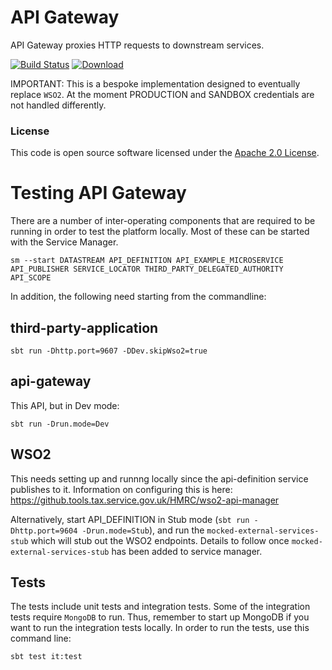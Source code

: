 
# API Gateway

API Gateway proxies HTTP requests to downstream services.

[![Build Status](https://travis-ci.org/hmrc/api-gateway.svg?branch=master)](https://travis-ci.org/hmrc/api-gateway) [ ![Download](https://api.bintray.com/packages/hmrc/releases/api-gateway/images/download.svg) ](https://bintray.com/hmrc/releases/api-gateway/_latestVersion)

IMPORTANT: This is a bespoke implementation designed to eventually replace `WSO2`. At the moment PRODUCTION and SANDBOX credentials are not handled differently.

### License

This code is open source software licensed under the [Apache 2.0 License]("http://www.apache.org/licenses/LICENSE-2.0.html").

# Testing API Gateway

There are a number of inter-operating components that are required to be running in order to test the platform locally. Most of these can be started with the Service Manager.

``sm --start DATASTREAM API_DEFINITION API_EXAMPLE_MICROSERVICE API_PUBLISHER SERVICE_LOCATOR THIRD_PARTY_DELEGATED_AUTHORITY API_SCOPE``

In addition, the following need starting from the commandline:

## third-party-application

``sbt run -Dhttp.port=9607 -DDev.skipWso2=true``

## api-gateway

This API, but in Dev mode:

    sbt run -Drun.mode=Dev

## WSO2

This needs setting up and runnng locally since the api-definition service publishes to it. Information on configuring this is here:
    https://github.tools.tax.service.gov.uk/HMRC/wso2-api-manager

Alternatively, start API_DEFINITION in Stub mode (`sbt run -Dhttp.port=9604 -Drun.mode=Stub`), and run the `mocked-external-services-stub` which will stub out the WSO2 endpoints. 
Details to follow once `mocked-external-services-stub` has been added to service manager.

## Tests
The tests include unit tests and integration tests.
Some of the integration tests require `MongoDB` to run.
Thus, remember to start up MongoDB if you want to run the integration tests locally.
In order to run the tests, use this command line:
```
sbt test it:test
```



